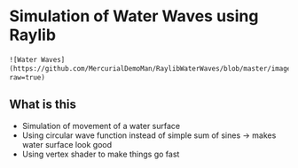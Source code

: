 # Simulation of Water Waves using Raylib

    ![Water Waves](https://github.com/MercurialDemoMan/RaylibWaterWaves/blob/master/images/waves.png?raw=true)

## What is this

- Simulation of movement of a water surface
- Using circular wave function instead of simple sum of sines -> makes water surface look good
- Using vertex shader to make things go fast